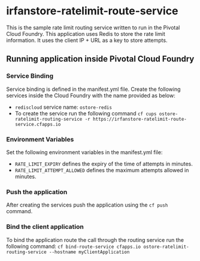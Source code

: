 # irfanstore-ratelimit-route-service

This is the sample rate limit routing service written to run in the Pivotal Cloud Foundry. This application uses Redis to store the rate limit information. It uses the client IP + URL as a key to store attempts.


## Running application inside Pivotal Cloud Foundry
### Service Binding
Service binding is defined in the manifest.yml file. Create the following services inside the Cloud Foundry with the name provided as below:

* `rediscloud` service name: `ostore-redis`
* To create the service run the following command `cf cups ostore-ratelimit-routing-service -r https://irfanstore-ratelimit-route-service.cfapps.io`

### Environment Variables
Set the following environment variables in the manifest.yml file:
* `RATE_LIMIT_EXPIRY` defines the expiry of the time of attempts in minutes. 
* `RATE_LIMIT_ATTEMPT_ALLOWED` defines the maximum attempts allowed in minutes.

### Push the application
After creating the services push the application using the `cf push` command. 


### Bind the client application
To bind the application route the call through the routing service run the following command: `cf bind-route-service cfapps.io ostore-ratelimit-routing-service --hostname myClientApplication`


